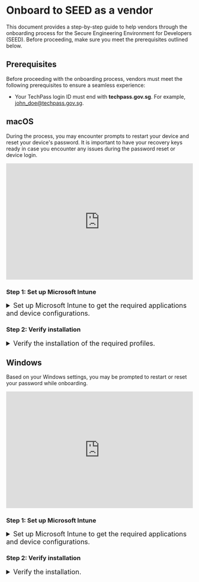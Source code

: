 # Onboard to SEED as a vendor

This document provides a step-by-step guide to help vendors through the onboarding process for the Secure Engineering Environment for Developers (SEED). Before proceeding, make sure you meet the prerequisites outlined below.

## Prerequisites

Before proceeding with the onboarding process, vendors must meet the following prerequisites to ensure a seamless experience:

- Your TechPass login ID must end with **techpass.gov.sg**. For example, john_doe@techpass.gov.sg.


## macOS

<!-- This page is linked in the TechPass portal-Register Intune Device ID, so please do not rename this file. -->

During the process, you may encounter prompts to restart your device and reset your device's password. It is important to have your recovery keys ready in case you encounter any issues during the password reset or device login.


<div style="position:relative;padding-bottom:56.25%;padding-top:30px;height:0;overflow:hidden;">
<iframe style="position:absolute;top:0;left:0;width:100%;height:100%;" src="https://www.youtube.com/embed/ytu6oOP6TYA" title="YouTube video player" frameborder="0" allow="accelerometer; autoplay; clipboard-write; encrypted-media; gyroscope; picture-in-picture; web-share" allowfullscreen="true"></iframe>
</div>

### Step 1: Set up Microsoft Intune

<details>
  <summary style="font-size:18px">Set up Microsoft Intune to get the required applications and device configurations.</summary><br>

  1. Go to [Microsoft Intune documentation](https://learn.microsoft.com/en-us/mem/intune/user-help/enroll-your-device-in-intune-macos-cp) and follow the instructions on this page to complete the following:

   a. Download and install Company Portal.

   b. Enroll your Mac device. 

   
  2. Ensure that your device is connected to the Internet so that Intune is able to install the required SEED components and configurations. 
  3. Within the next two hours, check your inbox (organisational email address) to see if you have received the successfully onboarded email.
  4. If you do not receive this email after two hours, raise [support request](https://go.gov.sg/seed-techpass-support). 

</details>

### Step 2: Verify installation

<details>
  <summary style="font-size:18px">Verify the installation of the required profiles.</summary><br>

1. Go to the **Apple menu** > **System Settings** > **Privacy and Security**.
2. Select **Profiles** on the right pane. You should be able to see the following profiles.

 <ul style="list-style-type: disc; margin-left: -3px;">
  <li>Credential Profile</span></li>
  <li>Custom Preferences Profile - com.cloudflaare.warp</span></li>
  <li>Custom Preferences Profile - com.microsoft.wdav</li>
  <li>GCC2 ATP Full Disk Access</li>
  <li>GCC2 ATP Kernel Extensions - Custom</li>
  <li>GCC2 ATP Network Filter</li>
  <li>GCC2 ATP Notifications</li>
  <li>GCC2 ATP Onboarding</li>
  <li>Intune MDM Agent SCEP Profile</li>
  <li>Management Profile</li>
  <li>Passcode Profile</li>
  <li>Privacy Preferences Policy Profile</li>
  <li>System Extension Profile</li>
  </ul>

  ?> You may receive a desktop notification that your device has been renamed according to convention, and that a timed restart will occur in 5 minutes. This is completely expected, and you should save any existing work to prevent data loss. Alternatively, you can also opt to manually restart your device, after receiving the desktop notification, to speed up the process. As the naming convention is required for administrative purposes, please refrain from renaming your device thereafter.

</details>


## Windows

Based on your Windows settings, you may be prompted to restart or reset your password while onboarding.

<div style="position:relative;padding-bottom:56.25%;padding-top:30px;height:0;overflow:hidden;">
<iframe style="position:absolute;top:0;left:0;width:100%;height:100%;" src="https://www.youtube.com/embed/PAyKoRZ7WSk" title="YouTube video player" frameborder="0" allow="accelerometer; autoplay; clipboard-write; encrypted-media; gyroscope; picture-in-picture; web-share" allowfullscreen="true"></iframe>
</div>

### Step 1: Set up Microsoft Intune

<details>
  <summary style="font-size:18px">Set up Microsoft Intune to get the required applications and device configurations.</summary><br>

1. Click **Start** icon on the taskbar.

2. Go to **Settings** > **Accounts** > **Access work or school** and click **Connect** to add your TechPass account.

  ![access-work-or-school](../images/onboarding-instructions-for-windows/access-work-or-school.png)

3. Approve your TechPass login using the authenticator app that was used to set up TechPass MFA. 

  ![techpass-sign-in](../images/onboarding-instructions-for-windows/techpass-sign-in.png)

  Your account is added and listed as a connection. This account has **Info** and **Disconnect** options as shown below. 

  ![info-disconnect](../images/onboarding-instructions-for-windows/info-disconnect.png)

4. Select the **Info** option and verify that a similar result to the following is displayed. You will see **TechPass** instead of **SG Govt M365**.

  ![managed-by-tp](../images/onboarding-instructions-for-windows/managed-by-tp.png)

</details>



### Step 2: Verify installation

<details>
  <summary style="font-size:18px">Verify the installation.</summary><br>

1. Go to the Internet Device onboarded to SEED, open **Settings** > **Apps** > **Apps & features**. 
2. Ensure that Cloudflare WARP and Tanium are listed.

  ![cloudflare](../images/onboarding-instructions-for-windows/cloudflare.png)

  ![tanium](../images/onboarding-instructions-for-windows/tanium.png)
  
  ?> You will receive a desktop notification that your device will be renamed according to our standard convention, followed by an automatic restart in 5 minutes. Please save your work to avoid data loss. You can also manually restart your device after the notification for a quicker update. Keep in mind that this naming convention is necessary for administrative purposes, so avoid renaming your device afterward.

</details>






